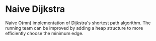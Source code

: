 # Naive Dijkstra

Naive O(mn) implementation of Dijkstra's shortest path algorithm. The running team can be improved by adding a heap structure to more efficiently choose the minimum edge. 
